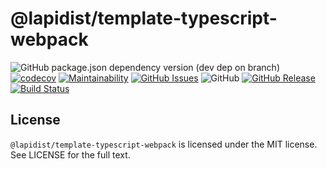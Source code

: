 # @lapidist/template-typescript-webpack

![GitHub package.json dependency version (dev dep on branch)](https://img.shields.io/github/package-json/dependency-version/bylapidist/template-typescript-webpack/dev/typescript)
[![codecov](https://codecov.io/gh/bylapidist/template-typescript-webpack/branch/master/graph/badge.svg)](https://codecov.io/gh/bylapidist/template-typescript-webpack)
[![Maintainability](https://api.codeclimate.com/v1/badges/d28f67acb582d5705333/maintainability)](https://codeclimate.com/github/bylapidist/template-typescript-webpack/maintainability)
[![GitHub Issues](https://img.shields.io/github/issues/bylapidist/template-typescript-webpack.svg?style=flat)](https://github.com/bylapidist/template-typescript-webpack/issues)
![GitHub](https://img.shields.io/github/license/bylapidist/template-typescript-webpack)
[![GitHub Release](https://img.shields.io/github/release/bylapidist/template-typescript-webpack.svg?style=flat)](https://github.com/bylapidist/template-typescript-webpack/releases)
[![Build Status](https://github.com/bylapidist/template-typescript-webpack/workflows/Release/badge.svg)](https://github.com/bylapidist/template-typescript-webpack/actions?query=workflow%3ARelease)

## License
`@lapidist/template-typescript-webpack` is licensed under the MIT license. See LICENSE for the full text.
